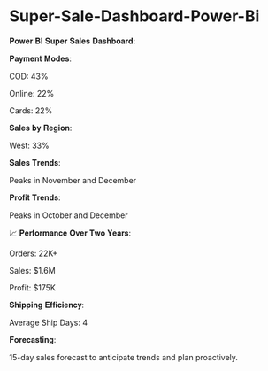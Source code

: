 # Super-Sale-Dashboard-Power-Bi
𝐏𝐨𝐰𝐞𝐫 𝐁𝐈 𝐒𝐮𝐩𝐞𝐫 𝐒𝐚𝐥𝐞𝐬 𝐃𝐚𝐬𝐡𝐛𝐨𝐚𝐫𝐝:

𝐏𝐚𝐲𝐦𝐞𝐧𝐭 𝐌𝐨𝐝𝐞𝐬:

COD: 43%

Online: 22%

Cards: 22%

𝐒𝐚𝐥𝐞𝐬 𝐛𝐲 𝐑𝐞𝐠𝐢𝐨𝐧:

West: 33%

𝐒𝐚𝐥𝐞𝐬 𝐓𝐫𝐞𝐧𝐝𝐬:

Peaks in November and December

𝐏𝐫𝐨𝐟𝐢𝐭 𝐓𝐫𝐞𝐧𝐝𝐬:

Peaks in October and December

📈 𝐏𝐞𝐫𝐟𝐨𝐫𝐦𝐚𝐧𝐜𝐞 𝐎𝐯𝐞𝐫 𝐓𝐰𝐨 𝐘𝐞𝐚𝐫𝐬:

Orders: 22K+

Sales: $1.6M

Profit: $175K

𝐒𝐡𝐢𝐩𝐩𝐢𝐧𝐠 𝐄𝐟𝐟𝐢𝐜𝐢𝐞𝐧𝐜𝐲:

Average Ship Days: 4



𝐅𝐨𝐫𝐞𝐜𝐚𝐬𝐭𝐢𝐧𝐠:

15-day sales forecast to anticipate trends and plan proactively.

